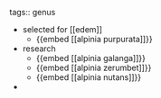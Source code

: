 tags:: genus

- selected for [[edem]]
	- {{embed [[alpinia purpurata]]}}
- research
	- {{embed [[alpinia galanga]]}}
	- {{embed [[alpinia zerumbet]]}}
	- {{embed [[alpinia nutans]]}}
-